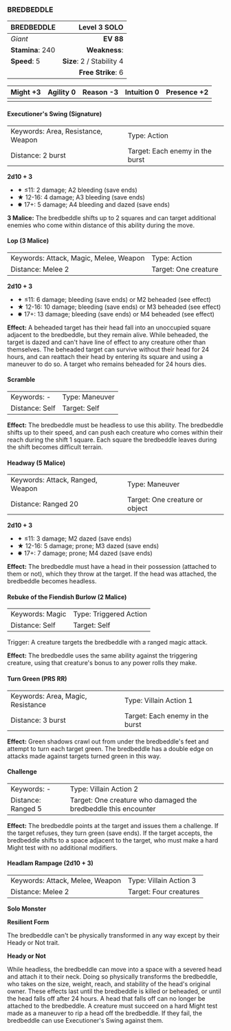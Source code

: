 ### BREDBEDDLE

| BREDBEDDLE       |          **Level 3 SOLO** |
| :--------------- | ------------------------: |
| *Giant*          |                 **EV 88** |
| **Stamina**: 240 |             **Weakness**: |
| **Speed**: 5     | **Size**: 2 / Stability 4 |
|                  |        **Free Strike**: 6 |

| **Might** +3 | **Agility** 0 | **Reason** -3 | **Intuition** 0 | **Presence** +2 |
| ------------ | ------------- | ------------- | --------------- | --------------- |
|              |               |               |                 |                 |

#### Executioner's Swing (Signature)

|                                    |                                 |
| :--------------------------------- | :------------------------------ |
| Keywords: Area, Resistance, Weapon | Type: Action                    |
| Distance: 2 burst                  | Target: Each enemy in the burst |

**2d10 + 3**

- ✦ ≤11: 2 damage; A2 bleeding (save ends)
- ★ 12-16: 4 damage; A3 bleeding (save ends)
- ✸ 17+: 5 damage; A4 bleeding and dazed (save ends)

**3 Malice:** The bredbeddle shifts up to 2 squares and can target additional enemies who come within distance of this ability during the move.

#### Lop (3 Malice)

|                                        |                      |
| :------------------------------------- | :------------------- |
| Keywords: Attack, Magic, Melee, Weapon | Type: Action         |
| Distance: Melee 2                      | Target: One creature |

**2d10 + 3**

- ✦ ≤11: 6 damage; bleeding (save ends) or M2 beheaded (see effect)
- ★ 12-16: 10 damage; bleeding (save ends) or M3 beheaded (see effect)
- ✸ 17+: 13 damage; bleeding (save ends) or M4 beheaded (see effect)

**Effect:** A beheaded target has their head fall into an unoccupied square adjacent to the bredbeddle, but they remain alive. While beheaded, the target is dazed and can't have line of effect to any creature other than themselves. The beheaded target can survive without their head for 24 hours, and can reattach their head by entering its square and using a maneuver to do so. A target who remains beheaded for 24 hours dies.

#### Scramble

|                |                |
| :------------- | :------------- |
| Keywords: -    | Type: Maneuver |
| Distance: Self | Target: Self   |

**Effect:** The bredbeddle must be headless to use this ability. The bredbeddle shifts up to their speed, and can push each creature who comes within their reach during the shift 1 square. Each square the bredbeddle leaves during the shift becomes difficult terrain.

#### Headway (5 Malice)

|                                  |                                |
| :------------------------------- | :----------------------------- |
| Keywords: Attack, Ranged, Weapon | Type: Maneuver                 |
| Distance: Ranged 20              | Target: One creature or object |

**2d10 + 3**

- ✦ ≤11: 3 damage; M2 dazed (save ends)
- ★ 12-16: 5 damage; prone; M3 dazed (save ends)
- ✸ 17+: 7 damage; prone; M4 dazed (save ends)

**Effect:** The bredbeddle must have a head in their possession (attached to them or not), which they throw at the target. If the head was attached, the bredbeddle becomes headless.

#### Rebuke of the Fiendish Burlow (2 Malice)

|                 |                        |
| :-------------- | :--------------------- |
| Keywords: Magic | Type: Triggered Action |
| Distance: Self  | Target: Self           |

Trigger: A creature targets the bredbeddle with a ranged magic attack.

**Effect:** The bredbeddle uses the same ability against the triggering creature, using that creature's bonus to any power rolls they make.

#### Turn Green (PRS RR)

|                                   |                                 |
| :-------------------------------- | :------------------------------ |
| Keywords: Area, Magic, Resistance | Type: Villain Action 1          |
| Distance: 3 burst                 | Target: Each enemy in the burst |

**Effect:** Green shadows crawl out from under the bredbeddle's feet and attempt to turn each target green. The bredbeddle has a double edge on attacks made against targets turned green in this way.

#### Challenge

|                    |                                                                |
| :----------------- | :------------------------------------------------------------- |
| Keywords: -        | Type: Villain Action 2                                         |
| Distance: Ranged 5 | Target: One creature who damaged the bredbeddle this encounter |

**Effect:** The bredbeddle points at the target and issues them a challenge. If the target refuses, they turn green (save ends). If the target accepts, the bredbeddle shifts to a space adjacent to the target, who must make a hard Might test with no additional modifiers.

#### Headlam Rampage (2d10 + 3)

|                                 |                        |
| :------------------------------ | :--------------------- |
| Keywords: Attack, Melee, Weapon | Type: Villain Action 3 |
| Distance: Melee 2               | Target: Four creatures |

**Solo Monster**

**Resilient Form**

The bredbeddle can't be physically transformed in any way except by their Heady or Not trait.

**Heady or Not**

While headless, the bredbeddle can move into a space with a severed head and attach it to their neck. Doing so physically transforms the bredbeddle, who takes on the size, weight, reach, and stability of the head's original owner. These effects last until the bredbeddle is killed or beheaded, or until the head falls off after 24 hours. A head that falls off can no longer be attached to the bredbeddle.  A creature must succeed on a hard Might test made as a maneuver to rip a head off the bredbeddle. If they fail, the bredbeddle can use Executioner's Swing against them.
